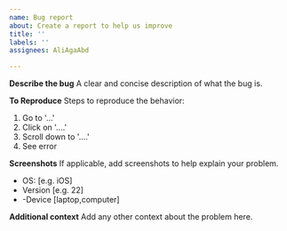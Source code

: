 ```yaml
---
name: Bug report
about: Create a report to help us improve
title: ''
labels: ''
assignees: AliAgaAbd

---
```


**Describe the bug**
A clear and concise description of what the bug is.

**To Reproduce**
Steps to reproduce the behavior:
1. Go to '...'
2. Click on '....'
3. Scroll down to '....'
4. See error

**Screenshots**
If applicable, add screenshots to help explain your problem.

 - OS: [e.g. iOS]
 - Version [e.g. 22]
 - -Device [laptop,computer]

**Additional context**
Add any other context about the problem here.
